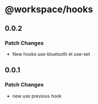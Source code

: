 # @workspace/hooks

## 0.0.2

### Patch Changes

- New hooks use-bluetooth et use-set

## 0.0.1

### Patch Changes

- new use previous hook
